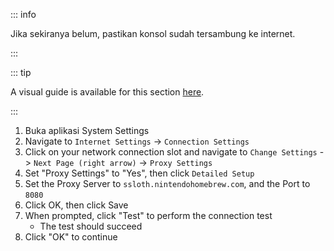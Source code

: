::: info

Jika sekiranya belum, pastikan konsol sudah tersambung ke internet.

:::

::: tip

A visual guide is available for this section [here](/images/screenshots/set-proxy.png).

:::

1. Buka aplikasi System Settings
2. Navigate to `Internet Settings` -> `Connection Settings`
3. Click on your network connection slot and navigate to `Change Settings` -> `Next Page (right arrow)` -> `Proxy Settings`
4. Set "Proxy Settings" to "Yes", then click `Detailed Setup`
5. Set the Proxy Server to `ssloth.nintendohomebrew.com`, and the Port to `8080`
6. Click OK, then click Save
7. When prompted, click "Test" to perform the connection test
   - The test should succeed
8. Click "OK" to continue
